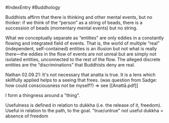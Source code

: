 #IndexEntry #Buddhology

Buddhists affirm that there is thinking and other mental events, but no thinker: if we think of the “person” as a string of beads, there is a succession of beads (momentary mental events) but no string.

What we conceptually separate as “entities” are only eddies in a constantly flowing and integrated field of events. That is, the world of multiple “real” (independent, self-contained) entities is an illusion but not what is really there—the eddies in the flow of events are not unreal but are simply not isolated entities, unconnected to the rest of the flow. The alleged discrete entities are the “discriminations” that Buddhists deny are real.

Nathan 02.09.21: It's not necessary that anatta is true. It is a lens which skillfully applied helps to a seeing that frees. (was question from Sadge: how could consciousness _not_ be myself?) => see [[Anattā.pdf]]

I form a thingness around a "thing".

Usefulness is defined in relation to dukkha (i.e. the release of it, freedom). Useful in relation to the path, to the goal.
"true/untrue" not useful
dukkha = absence of freedom